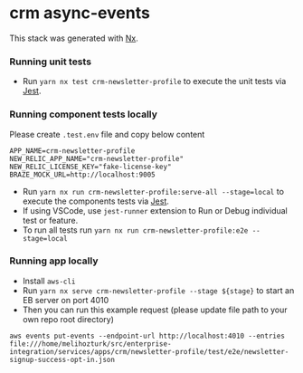 # crm async-events

This stack was generated with [Nx](https://nx.dev).

### Running unit tests

- Run `yarn nx test crm-newsletter-profile` to execute the unit tests via [Jest](https://jestjs.io).

### Running component tests locally

Please create `.test.env` file and copy below content

```
APP_NAME=crm-newsletter-profile
NEW_RELIC_APP_NAME="crm-newsletter-profile"
NEW_RELIC_LICENSE_KEY="fake-license-key"
BRAZE_MOCK_URL=http://localhost:9005
```

- Run `yarn nx run crm-newsletter-profile:serve-all --stage=local` to execute the components tests via [Jest](https://jestjs.io).
- If using VSCode, use `jest-runner` extension to Run or Debug individual test or feature.
- To run all tests run `yarn nx run crm-newsletter-profile:e2e --stage=local`

### Running app locally

- Install `aws-cli`
- Run `yarn nx serve crm-newsletter-profile --stage ${stage}` to start an EB server on port 4010
- Then you can run this example request (please update file path to your own repo root directory)

```
aws events put-events --endpoint-url http://localhost:4010 --entries file:///home/melihozturk/src/enterprise-integration/services/apps/crm/newsletter-profile/test/e2e/newsletter-signup-success-opt-in.json
```

